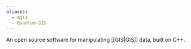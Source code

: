 ```yaml
---
aliases:
  - qgis
  - Quantum-GIS
---
```

An open source software for manipulating [[GIS|GIS]] data, built on C++. 
